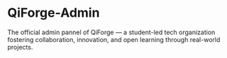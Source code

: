 # QiForge-Admin
The official admin pannel of QiForge — a student-led tech organization fostering collaboration, innovation, and open learning through real-world projects.
